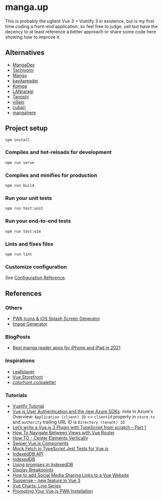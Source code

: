 # manga.up

This is probably the ugliest Vue 3 + Vuetify 3 in existence, but is my first time coding a front-end application; so feel free to judge, yell but have the decency to at least reference a better approach or share some code here showing how to improve it.

## Alternatives

- [MangaDex](https://mangadex.org/)
- [Tachiyomi](https://tachiyomi.org/)
- [Mango](https://getmango.app/#/)
- [kavitareader](https://www.kavitareader.com/)
- [Komga](https://komga.org/)
- [LANraragi](https://lrr.tvc-16.science/)
- [Tanoshi](https://faldez.github.io/tanoshi)
- [villain](https://villain.js.org/)
- [cubari](https://cubari.moe/)
- [mangahere](https://www.mangahere.cc/)

## Project setup

```
npm install
```

### Compiles and hot-reloads for development

```
npm run serve
```

### Compiles and minifies for production

```
npm run build
```

### Run your unit tests

```
npm run test:unit
```

### Run your end-to-end tests

```
npm run test:e2e
```

### Lints and fixes files

```
npm run lint
```

### Customize configuration

See [Configuration Reference](https://cli.vuejs.org/config/).

## References

### Others

- [PWA Icons & iOS Splash Screen Generator](https://progressier.com/pwa-icons-and-ios-splash-screen-generator)
- [Image Generator](https://www.pwabuilder.com/imageGenerator)

### BlogPosts

- [Best manga reader apps for iPhone and iPad in 2021](https://www.igeeksblog.com/best-manga-reader-apps-for-iphone-ipad/)

### Inspirations

- [Leafplayer](https://github.com/paulschwoerer/leafplayer)
- [Vue Storefront](https://github.com/vuestorefront/vue-storefront)
- [colorhunt.co/palette/](https://colorhunt.co/)

### Tutorials

- [Vuetify Tutorial](https://www.youtube.com/playlist?list=PL4cUxeGkcC9g0MQZfHwKcuB0Yswgb3gA5)
- [Vue.js User Authentication and the new Azure SDKs](https://devblogs.microsoft.com/azure-sdk/vue-js-user-authentication/): note in Azure's Overview: `Application (client) ID` == `clientId` property in `store.ts` and `authority` trailing URL ID is `Directory (tenant) ID`
- [Let’s write a Vue.js 3 Plugin with TypeScript from scratch – Part 1](https://q-now.de/2021/10/lets-write-a-vue-js-3-plugin-with-typescript-from-scratch-part-1/)
- [How To Navigate Between Views with Vue Router](https://www.digitalocean.com/community/tutorials/how-to-navigate-between-views-with-vue-router)
- [How TO - Center Elements Vertically](https://www.w3schools.com/howto/howto_css_center-vertical.asp)
- [Swiper Vue.js Components](https://swiperjs.com/vue)
- [Mock Fetch in TypeScript Jest Tests for Vue.js](https://www.damirscorner.com/blog/posts/20190517-MockFetchInTypeScriptJestTestsForVueJs.html)
- [IndexedDB API](https://developer.mozilla.org/en-US/docs/Web/API/IndexedDB_API)
- [IndexedDB](https://javascript.info/indexeddb)
- [Using promises in IndexedDB](https://dev.to/andyhaskell/using-promises-in-indexeddb-4nc0)
- [Display Breakpoints](https://vuetifyjs.com/en/features/breakpoints/#display-breakpoints)
- [How to add Social Media Sharing Links to a Vue Website](https://dev.to/lindaojo/how-to-add-social-media-sharing-links-to-a-vue-website-5d3l)
- [Suspense – new feature in Vue 3](https://vueschool.io/articles/vuejs-tutorials/suspense-new-feature-in-vue-3/)
- [Vue Charts: Line Series](https://www.ag-grid.com/vue-charts/line-series/)
- [Promoting Your Vue.js PWA Installation](https://medium.com/js-dojo/promoting-your-vue-js-pwa-installation-6bd112342c19)
